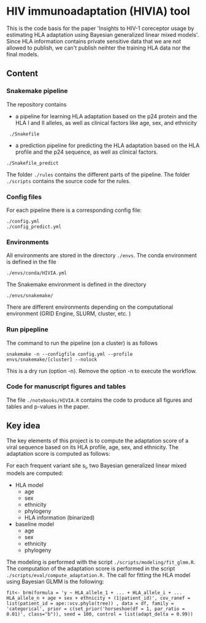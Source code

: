 # HIV immunoadaptation (HIVIA) tool
This is the code basis for the paper 'Insights to HIV-1 coreceptor usage by estimating HLA adaptation using Bayesian generalized linear mixed models'. 
Since HLA information contains private sensitive data that we are not allowed to publish, we can't publish neihter the training HLA data nor the final models. 

## Content

### Snakemake pipeline
The repository contains
* a pipeline for learning HLA adaptation based on the p24 protein and the HLA I and II alleles, as well as clinical factors like age, sex, and ethnicity 
```
 ./Snakefile
```
 
* a prediction pipeline for predicting the HLA adaptation based on the HLA profile and the p24 sequence, as well as clinical factors. 
```
./Snakefile_predict
```

The folder `./rules` contains the different parts of the pipeline. 
The folder `./scripts` contains the source code for the rules. 
### Config files
For each pipeline there is a corresponding config file: 
```
./config.yml
./config_predict.yml
```
### Environments
All environments are stored in the directory `./envs`. 
The conda environment is defined in the file 
```
./envs/conda/HIVIA.yml
```
The Snakemake environment is defined in the directory
```
./envs/snakemake/
```
There are different environments depending on the computational environment (GRID Engine, SLURM, cluster, etc. )

### Run pipepline

The command to run the pipeline (on a cluster) is as follows
```
snakemake -n --configfile config.yml --profile envs/snakemake/[cluster] --nolock

```
This is a dry run (option -n). Remove the option -n to execute the workflow. 
### Code for manuscript figures and tables
The file `./notebooks/HIVIA.R` contains the code to produce all figures and tables and p-values in the paper. 


## Key idea
The key elements of this project is to compute the adaptation score of a viral sequence based on its HLA profile, age, sex, and ethnicity. 
The adaptation score is computed as follows: 


For each frequent variant site s<sub>i</sub>, two Bayesian generalized linear mixed models are computed: 
* HLA model
  + age
  + sex
  + ethnicity
  + phylogeny
  + HLA information (binarized)
* baseline model
  + age
  + sex
  + ethnicity
  + phylogeny

The modeling is performed with the script `./scripts/modeling/fit_glmm.R`.
The computation of the adaptation score is performed in the script `./scripts/eval/compute_adaptation.R.`
The call for fitting the HLA model using Bayesian GLMM is the following: 
```
fit<- brm(formula = 'y ~ HLA_allele_1 + ... + HLA_allele_i + ... HLA_allele_n + age + sex + ethnicity + (1|patient_id)', cov_ranef = list(patient_id = ape::vcv.phylo(tree)) , data = df, family = 'categorical', prior = c(set_prior('horseshoe(df = 1, par_ratio = 0.01)', class="b")), seed = 100, control = list(adapt_delta = 0.99))
```


